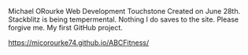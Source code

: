 Michael ORourke Web Development Touchstone
Created on June 28th.
Stackblitz is being tempermental. Nothing I do saves to the site.
Please forgive me. My first GitHub project.

https://micorourke74.github.io/ABCFitness/
